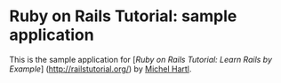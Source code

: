 # Ruby on Rails Tutorial: sample application

This is the sample application for 
[*Ruby on Rails Tutorial: Learn Rails by Example*] (http://railstutorial.org/)
by [Michel Hartl](http://michaelhartl.com).
